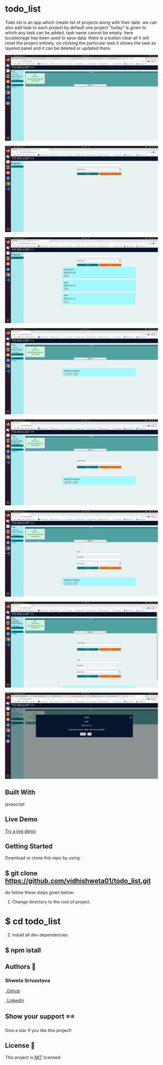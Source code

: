 # todo_list
Todo list is an app which create list of projects along with their date. we can also add task to each project by default one project "today" is given to which any task can be added, task name cannot be empty. here localstorage has been used to save data. there is a button clear all it will reset the project entirely. on clicking the particular task it shows the task as layered panel and it can be deleted or updated there.

![Screenshot](./asset/Screenshot.png)

![Screenshot](./asset/Screenshot1.png)

![Screenshot](./asset/Screenshot2.png)

![Screenshot](./asset/Screenshot3.png)

![Screenshot](./asset/Screenshot4.png)

![Screenshot](./asset/Screenshot5.png)

![Screenshot](./asset/Screenshot6.png)

![Screenshot](./asset/Screenshot7.png)

## Built With

javascript

## Live Demo

[Try a lıve demo](https://vidhishweta01.github.io/todo_list/)

## Getting Started

Download or clone this repo by using :

## $ git clone https://github.com/vidhishweta01/todo_list.git

do follow these steps given below:

1. Change directory to the root of project.

# $ cd todo_list

2. install all dev dependencies

## $ npm istall

## Authors 👤

### Shweta Srivastava

_[Github](https://github.com/vidhishweta01)

_[LinkedIn](http://linkedin.com/in/shweta-s-15a57070)

## Show your support ⭐️⭐️

Give a star if you like this project!

## License 📝

This project is [MIT](https://www.mit.edu/~amini/LICENSE.md) licensed.
